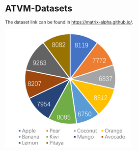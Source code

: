 # ATVM-Datasets
The dataset link can be found in https://matrix-alpha.github.io/. 

<img src="data_distribution_2.png" width="81%">
